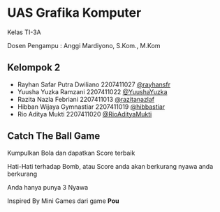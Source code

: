 # UAS Grafika Komputer

Kelas TI-3A

Dosen Pengampu : Anggi Mardiyono, S.Kom., M.Kom

## Kelompok 2

- Rayhan Safar Putra Dwiliano 2207411027 [@rayhansfr](https://github.com/rayhansfr) 
- Yuusha Yuzka Ramzani 2207411022 [@YuushaYuzka](https://github.com/YuushaYuzka)
- Razita Nazla Febriani 2207411013 [@razitanazlaf](https://github.com/razitanazlaf)
- Hibban Wijaya Gymnastiar 2207411019 [@hibbastiar](https://github.com/hibbastiar)
- Rio Aditya Mukti 2207411020 [@RioAdityaMukti](https://github.com/RioAdityaMukti)

## Catch The Ball Game

Kumpulkan Bola dan dapatkan Score terbaik

Hati-Hati terhadap Bomb, atau Score anda akan berkurang nyawa anda berkurang

Anda hanya punya 3 Nyawa

Inspired By Mini Games dari game **Pou** 
